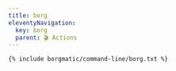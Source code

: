 ```yaml
---
title: borg
eleventyNavigation:
  key: borg
  parent: 🎬 Actions
---
```


```
{% include borgmatic/command-line/borg.txt %}
```
